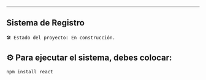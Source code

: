 ___
## Sistema de Registro

	🛠️ Estado del proyecto: En construcción.

## ⚙️ Para ejecutar el sistema, debes colocar:
```
npm install react
```
